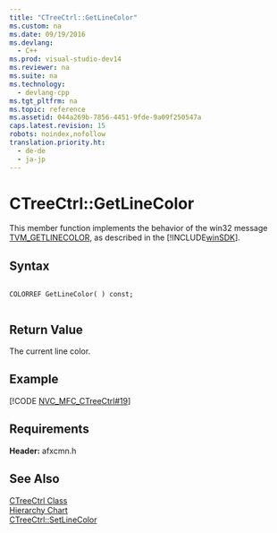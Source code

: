 ```yaml
---
title: "CTreeCtrl::GetLineColor"
ms.custom: na
ms.date: 09/19/2016
ms.devlang: 
  - C++
ms.prod: visual-studio-dev14
ms.reviewer: na
ms.suite: na
ms.technology: 
  - devlang-cpp
ms.tgt_pltfrm: na
ms.topic: reference
ms.assetid: 044a269b-7856-4451-9fde-9a09f250547a
caps.latest.revision: 15
robots: noindex,nofollow
translation.priority.ht: 
  - de-de
  - ja-jp
---
```

# CTreeCtrl::GetLineColor
This member function implements the behavior of the win32 message [TVM_GETLINECOLOR](http://msdn.microsoft.com/library/windows/desktop/bb773619), as described in the [!INCLUDE[winSDK](../vs140/includes/winSDK_md.md)].  
  
## Syntax  
  
```  
  
COLORREF GetLineColor( ) const;  
  
```  
  
## Return Value  
 The current line color.  
  
## Example  
 [!CODE [NVC_MFC_CTreeCtrl#19](../CodeSnippet/VS_Snippets_Cpp/NVC_MFC_CTreeCtrl#19)]  
  
## Requirements  
 **Header:** afxcmn.h  
  
## See Also  
 [CTreeCtrl Class](../vs140/CTreeCtrl-Class.md)   
 [Hierarchy Chart](../vs140/Hierarchy-Chart.md)   
 [CTreeCtrl::SetLineColor](../vs140/CTreeCtrl--SetLineColor.md)